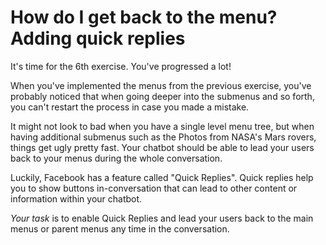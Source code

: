 # How do I get back to the menu? Adding quick replies

It's time for the 6th exercise. You've progressed a lot!

When you've implemented the menus from the previous exercise, you've probably noticed that when going deeper into the submenus and so forth, you can't restart the process in case you made a mistake. 

It might not look to bad when you have a single level menu tree, but when having additional submenus such as the Photos from NASA's Mars rovers, things get ugly pretty fast.
Your chatbot should be able to lead your users back to your menus during the whole conversation.

Luckily, Facebook has a feature called "Quick Replies". Quick replies help you to show buttons in-conversation that can lead to other content or information within your chatbot.

*Your task* is to enable Quick Replies and lead your users back to the main menus or parent menus any time in the conversation.